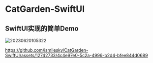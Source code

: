# CatGarden-SwiftUI

## SwiftUI实现的简单Demo

![20230620105322](https://github.com/ismilesky/CatGarden-SwiftUI/assets/12742733/8a171f02-5b00-4b1e-b54a-c80c641fddd4)



https://github.com/ismilesky/CatGarden-SwiftUI/assets/12742733/4c4e97e0-5c2a-4996-b2d4-bfee844d0689

